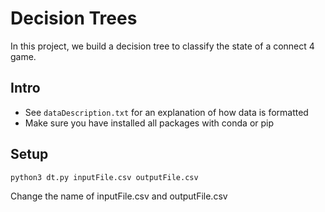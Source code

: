 # Decision Trees
In this project, we build a decision tree to classify the state of a connect 4 game.

## Intro
- See `dataDescription.txt` for an explanation of how data is formatted
- Make sure you have installed all packages with conda or pip

## Setup
`python3 dt.py inputFile.csv outputFile.csv`

Change the name of inputFile.csv and outputFile.csv